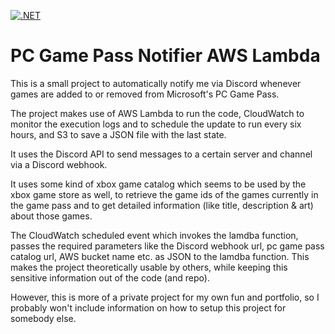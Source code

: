 [![.NET](https://github.com/DevDomJ/PC-Game-Pass-Notifier-AWS-Lambda/actions/workflows/dotnet.yml/badge.svg)](https://github.com/DevDomJ/PC-Game-Pass-Notifier-AWS-Lambda/actions/workflows/dotnet.yml)

# PC Game Pass Notifier AWS Lambda
This is a small project to automatically notify me via Discord whenever games are added to or removed from Microsoft's PC Game Pass.

The project makes use of AWS Lambda to run the code, CloudWatch to monitor the execution logs and to schedule the update to run every six hours, and S3 to save a JSON file with the last state.

It uses the Discord API to send messages to a certain server and channel via a Discord webhook.

It uses some kind of xbox game catalog which seems to be used by the xbox game store as well, to retrieve the game ids of the games currently in the game pass and to get detailed information (like title, description & art) about those games.

The CloudWatch scheduled event which invokes the lamdba function, passes the required parameters like the Discord webhook url, pc game pass catalog url, AWS bucket name etc. as JSON to the lamdba function. This makes the project theoretically usable by others, while keeping this sensitive information out of the code (and repo).

However, this is more of a private project for my own fun and portfolio, so I probably won't include information on how to setup this project for somebody else.
